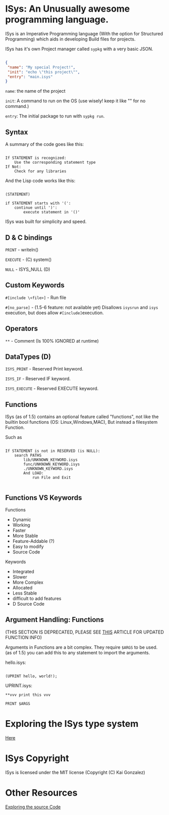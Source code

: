 # ISys: An Unusually awesome programming language.
ISys is an Imperative Programming language (With the option for Structured Programming) which aids in developing Build files for projects.

ISys has it's own Project manager called `sypkg` with a very basic JSON.

```json

{
 "name": "My special Project!",
 "init": "echo \"this project\"",
 "entry": "main.isys"
}

```

`name`: the name of the project

`init`: A command to run on the OS (use wisely! keep it like "" for no command.)

`entry`: The initial package to run with `sypkg run`.

## Syntax

A summary of the code goes like this:

```

If STATEMENT is recognized:
	Use the corresponding statement type
If Not:
	Check for any libraries

```

And the Lisp code works like this:

```

(STATEMENT)

if STATEMENT starts with '(':
	continue until ')':
		execute statement in '()'

```

ISys was built for simplicity and speed.

## D & C bindings

`PRINT` - writeln()

`EXECUTE` - (C) system()

`NULL` - ISYS_NULL (D)

## Custom Keywords

`#[include \<file>]` - Run file

`#[no_parse]` - (1.5-6 feature: not available yet) Disallows `isysrun` and `isys` execution, but does allow `#[include]`execution.

## Operators

`**` - Comment (Is 100% IGNORED at runtime)

## DataTypes (D)

`ISYS_PRINT` - Reserved Print keyword.

`ISYS_IF` - Reserved IF keyword.

`ISYS_EXECUTE` - Reserved EXECUTE keyword.

## Functions

ISys (as of 1.5) contains an optional feature called "functions", not like the
builtin bool functions (OS: Linux,Windows,MAC), But instead a filesystem Function.

Such as

```

If STATEMENT is not in RESERVED (is NULL):
	search PATHS
		lib/UNKNOWN_KEYWORD.isys
		func/UNKNOWN_KEYWORD.isys
		./UNKNOWN_KEYWORD.isys
		And LOAD:
			run File and Exit
				
```

## Functions VS Keywords

Functions

- Dynamic
- Working
- Faster
- More Stable
- Feature-Addable (?)
- Easy to modify
- Source Code

Keywords

- Integrated
- Slower
- More Complex
- Allocated
- Less Stable
- difficult to add features
- D Source Code

## Argument Handling: Functions

(THIS SECTION IS DEPRECATED, PLEASE SEE [THIS](news/NewLuaExt.md) ARTICLE FOR UPDATED FUNCTION INFO)

Arguments in Functions are a bit complex.
They require `$ARGS` to be used.
(as of 1.5) you can add this to any statement to import the arguments.

hello.isys:

```

(UPRINT hello, world!);

```

UPRINT.isys:

```
**vvv print this vvv

PRINT $ARGS

```

# Exploring the ISys type system

[Here](expl-ists.md)

# ISys Copyright

ISys is licensed under the MIT license (Copyright (C) Kai Gonzalez)

# Other Resources

[Exploring the source Code](expl-src.md)

